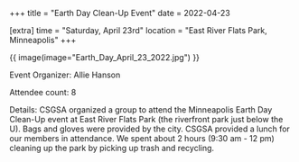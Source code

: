 +++
title = "Earth Day Clean-Up Event"
date = 2022-04-23

[extra]
time = "Saturday, April 23rd"
location = "East River Flats Park, Minneapolis"
+++


{{ image(image="Earth_Day_April_23_2022.jpg") }}



Event Organizer: Allie Hanson

Attendee count: 8

Details: CSGSA organized a group to attend the Minneapolis Earth Day Clean-Up event at East River Flats Park (the riverfront park just below the U). Bags and gloves were provided by the city. CSGSA provided a lunch for our members in attendance. We spent about 2 hours (9:30 am  - 12 pm) cleaning up the park by picking up trash and recycling.